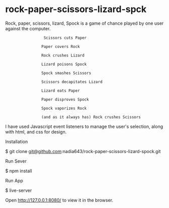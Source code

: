 # rock-paper-scissors-lizard-spck

Rock, paper, scissors, lizard, Spock is a game of chance played by one user against the computer.

                     Scissors cuts Paper 

                    Paper covers Rock 

                    Rock crushes Lizard 

                    Lizard poisons Spock
                    
                    Spock smashes Scissors 

                    Scissors decapitates Lizard 

                    Lizard eats Paper 

                    Paper disproves Spock 

                    Spock vaporizes Rock 

                    (and as it always has) Rock crushes Scissors 

I have used Javascript event listeners to manage the user's selection, along with html, and css for design.

Installation

$ git clone git@github.com:nadia643/rock-paper-scissors-lizard-spock.git

Run Sever

$ npm install 

Run App

$ live-server

Open http://127.0.0.1:8080/ to view it in the browser.
